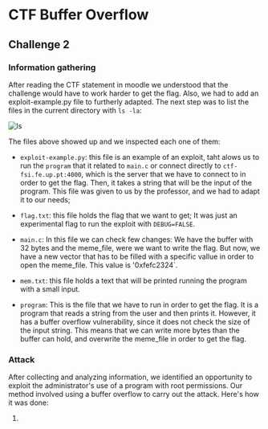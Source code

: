 # CTF Buffer Overflow

## Challenge 2

### Information gathering

After reading the CTF statement in moodle we understood that the challenge would have to work harder to get the flag. Also, we had to add an exploit-example.py file to furtherly adapted. 
The next step was to list the files in the current directory with `ls -la`:

![ls](/img/ls-la-ctf52.png)

The files above showed up and we inspected each one of them:

- `exploit-example.py`: this file is an example of an exploit, taht alows us to run the `program` that it related to `main.c` or connect directly to `ctf-fsi.fe.up.pt:4000`, which is the server that we have to connect to in order to get the flag. Then, it takes a string that will be the input of the program. This file was given to us by the professor, and we had to adapt it to our needs;

- `flag.txt`: this file holds the flag that we want to get; It was just an experimental flag to run the exploit with `DEBUG=FALSE`.

- `main.c`: In this file we can check few changes: We have the buffer with 32 bytes and the meme_file, were we want to write the flag. But now, we have a new vector that has to be filled with a specific vallue in order to open the meme_file. This value is '0xfefc2324`. 

- `mem.txt`: this file holds a text that will be printed running the program with a small input.

- `program`: This is the file that we have to run in order to get the flag. It is a program that reads a string from the user and then prints it. However, it has a buffer overflow vulnerability, since it does not check the size of the input string. This means that we can write more bytes than the buffer can hold, and overwrite the meme_file in order to get the flag.

### Attack

After collecting and analyzing information, we identified an opportunity to exploit the administrator's use of a program with root permissions. Our method involved using a buffer overflow to carry out the attack. Here's how it was done:

1. 